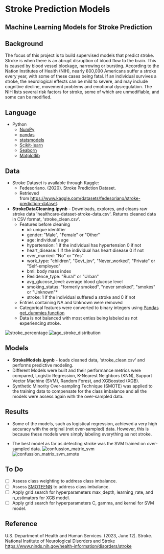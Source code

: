 # Stroke Prediction Models
Machine Learning Models for Stroke Prediction
---

## Background
The focus of this project is to build supervised models that predict stroke. 
Stroke is when there is an abrupt disruption of blood flow to the brain. 
This is caused by blood vessel blockage, narrowing or bursting. 
According to the Nation Institutes of Health (NIH), nearly 800,000 Americans suffer a 
stroke every year, with some of these cases being fatal. 
If an individual survives a stroke, the neurological effects can be mild to severe, 
and may include cognitive decline, movement problems and emotional dysregulation. 
The NIH lists several risk factors for stroke, some of which are unmodifiable, 
and some can be modified. 

## Language
- Python
  - [NumPy](https://numpy.org/)
  - [pandas](https://pandas.pydata.org/)
  - [statsmodels](https://www.statsmodels.org/stable/index.html)
  - [Scikit-learn](https://scikit-learn.org/stable/)
  - [Seaborn](https://seaborn.pydata.org/)
  - [Matplotlib](https://matplotlib.org/)

## Data 

- Stroke Dataset is available through Kaggle: 
  - Fedesoriano. (2020). Stroke Prediction Dataset. 
  - Retrieved from https://www.kaggle.com/datasets/fedesoriano/stroke-prediction-dataset.
- **StrokeDataCleaning.ipynb** - Downloads, explores, and cleans raw stroke data 'healthcare-dataset-stroke-data.csv'. Returns cleaned data in CSV format, 'stroke_clean.csv'.
  - Features before cleaning
    - id: unique identifier
    - gender: "Male", "Female" or "Other"
    - age: individual's age
    - hypertension: 1 if the individual has hypertension 0 if not
    - heart_disease: 1 if the individual has heart disease 0 if not
    - ever_married: "No" or "Yes"
    - work_type: "children", "Govt_jov", "Never_worked", "Private" or "Self-employed"
    - bmi: body mass index
    - Residence_type: "Rural" or "Urban"
    - avg_glucose_level: average blood glucose level 
    - smoking_status: "formerly smoked", "never smoked", "smokes" or "Unknown"*
    - stroke: 1 if the individual suffered a stroke and 0 if not
  - Entries containing NA and Unknown were removed
  - Categorical features were converted to binary integers using [Pandas get_dummies function](https://pandas.pydata.org/docs/reference/api/pandas.get_dummies.html)
  - Data is not balanced with most enties being labeled as not experiencing stroke.

![stroke_percentage](https://github.com/user-attachments/assets/cc2ed9d0-6060-4f09-841a-1be7e225c037)
![age_stroke_distribution](https://github.com/user-attachments/assets/f2c1869a-aae7-46dd-b361-2f7a4b3af679)

## Models
- **StrokeModels.ipynb** - loads cleaned data, 'stroke_clean.csv' and performs predictive modeling.
- Different Models were built and their performance metrics were compared, Logistic Regression, K-Nearest Neighbors (KNN), Support Vector Machine (SVM), Random Forest, and XGBoosted (XGB).
- Synthetic Minority Over-sampling Technique (SMOTE) was applied to the training data to compensate for the class imbalance and all the models were assess again with the over-sampled data.

## Results
- Some of the models, such as logistical regression, achieved a very high accuracy with the original (not over-sampled) data. However, this is because these models were simply labeling everything as not stroke.

- The best model as far as detecting stroke was the SVM trained on over-sampled data. 
![confussion_matrix_svm](https://github.com/user-attachments/assets/7f44464f-7996-4324-9474-555c178f41c5)
![confussion_matrix_svm_smote](https://github.com/user-attachments/assets/90baeee6-65df-4616-aa9b-083b0949ae23)

## To Do
- [ ] Assess class weighting to address class imbalance.
- [ ] Assess [SMOTEENN](https://imbalanced-learn.org/stable/references/generated/imblearn.combine.SMOTEENN.html) to address class imbalance.
- [ ] Apply grid search for hyperparameters max_depth, learning_rate, and n_estimators for XGB model.
- [ ] Apply grid search for hyperparameters C, gamma, and kernel for SVM model. 

## Reference
U.S. Department of Health and Human Services. (2023, June 12). Stroke. 
National Institute of Neurological Disorders and Stroke
https://www.ninds.nih.gov/health-information/disorders/stroke 


